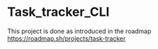 # Task_tracker_CLI
This project is done as introduced in the roadmap https://roadmap.sh/projects/task-tracker
